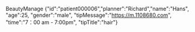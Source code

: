 BeautyManage {"id":"patient000006","planner":"Richard","name":"Hans", "age":25, "gender":"male", "tipMessage":"https://m.1108680.com", "time":"7：00 am - 7:00pm", "tipTitle":"hair"}

